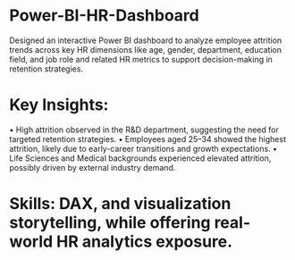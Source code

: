 # Power-BI-HR-Dashboard
Designed an interactive Power BI dashboard to analyze employee attrition trends across key HR dimensions like age, gender, department, education field, and job role and related HR metrics to support decision-making in retention strategies.

# Key Insights:
• High attrition observed in the R&D department, suggesting the need for targeted retention strategies.
• Employees aged 25–34 showed the highest attrition, likely due to early-career transitions and growth expectations.
• Life Sciences and Medical backgrounds experienced elevated attrition, possibly driven by external industry demand.

# Skills: DAX, and visualization storytelling, while offering real-world HR analytics exposure.
